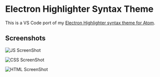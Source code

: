 # Electron Highlighter Syntax Theme

This is a VS Code port of my [Electron Highlighter syntax theme for Atom](https://github.com/mikemcbride/electron-highlighter-syntax).

## Screenshots

![JS ScreenShot](https://raw.githubusercontent.com/mikemcbride/vscode-electron-highlighter/master/images/js.png)

![CSS ScreenShot](https://raw.githubusercontent.com/mikemcbride/vscode-electron-highlighter/master/images/css.png)

![HTML ScreenShot](https://raw.githubusercontent.com/mikemcbride/vscode-electron-highlighter/master/images/html.png)